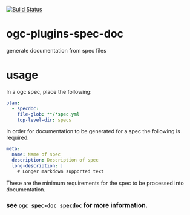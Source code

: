 [![Build Status](https://travis-ci.org/battlemidget/ogc-plugins-spec-doc.svg?branch=master)](https://travis-ci.org/battlemidget/ogc-plugins-spec-doc)

# ogc-plugins-spec-doc

generate documentation from spec files

# usage

In a ogc spec, place the following:

```yaml
plan:
  - specdoc:
    file-glob: **/*spec.yml
    top-level-dir: specs
```

In order for documentation to be generated for a spec the following is required:

```yaml
meta:
  name: Name of spec
  description: Description of spec
  long-description: |
    # Longer markdown supported text
```

These are the minimum requirements for the spec to be processed into documentation.

### see `ogc spec-doc specdoc` for more information.
